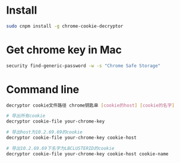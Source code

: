 # Install
```sh
sudo cnpm install -g chrome-cookie-decryptor
```

# Get chrome key in Mac
```sh
security find-generic-password -w -s "Chrome Safe Storage"
```

# Command line
```sh
decryptor cookie文件路径 chrome钥匙串 [cookie的host] [cookie的名字]

# 导出所有cookie
decryptor cookie-file your-chrome-key

# 导出host为10.2.69.69的cookie
decryptor cookie-file your-chrome-key cookie-host

# 导出10.2.69.69下名字为LBCLUSTERID的cookie
decryptor cookie-file your-chrome-key cookie-host cookie-name

```
